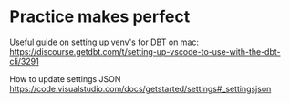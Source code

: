 # Practice makes perfect


Useful guide on setting up venv's for DBT on mac: https://discourse.getdbt.com/t/setting-up-vscode-to-use-with-the-dbt-cli/3291



How to update settings JSON https://code.visualstudio.com/docs/getstarted/settings#_settingsjson
